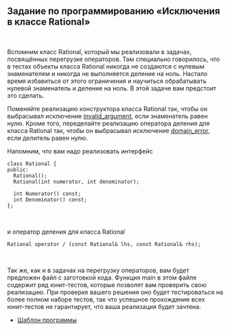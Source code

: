 Задание по программированию «Исключения в классе Rational»
----------------------------------------------------------

 

Вспомним класс Rational, который мы реализовали в задачах, посвящённых
перегрузке операторов. Там специально говорилось, что в тестах объекты класса
Rational никогда не создаются с нулевым знаменателем и никогда не выполняется
деление на ноль. Настало время избавиться от этого ограничения и научиться
обрабатывать нулевой знаменатель и деление на ноль. В этой задаче вам предстоит
это сделать. 

Поменяйте реализацию конструктора класса Rational так, чтобы он выбрасывал
исключение [invalid_argument](https://en.cppreference.com/w/cpp/error/invalid_argument),
если знаменатель равен нулю. Кроме того, переделайте реализацию оператора
деления для класса Rational так, чтобы он выбрасывал
исключение [domain_error](https://en.cppreference.com/mwiki/index.php?title=Special%3ASearch&search=domain_error),
если делитель равен нулю. 

Напомним, что вам надо реализовать интерфейс

~~~~~~~~~~~~~~~~~~~~~~~~~~~~~~~~~~~~~~~~~~~~~~~~~~~~~~~~~~~~~~~~~~~~~~~~~~~~~~~~
class Rational {
public:
  Rational();
  Rational(int numerator, int denominator);

  int Numerator() const;
  int Denominator() const;
};
~~~~~~~~~~~~~~~~~~~~~~~~~~~~~~~~~~~~~~~~~~~~~~~~~~~~~~~~~~~~~~~~~~~~~~~~~~~~~~~~

 

и оператор деления для класса Rational

~~~~~~~~~~~~~~~~~~~~~~~~~~~~~~~~~~~~~~~~~~~~~~~~~~~~~~~~~~~~~~~~~~~~~~~~~~~~~~~~
Rational operator / (const Rational& lhs, const Rational& rhs);
~~~~~~~~~~~~~~~~~~~~~~~~~~~~~~~~~~~~~~~~~~~~~~~~~~~~~~~~~~~~~~~~~~~~~~~~~~~~~~~~

 

Так же, как и в задачах на перегрузку операторов, вам будет предложен файл с
заготовкой кода. Функция main в этом файле содержит ряд юнит-тестов, которые
позволят вам проверить свою реализацию. При проверке вашего решения оно будет
тестироваться на более полном наборе тестов, так что успешное прохождение всех
юнит-тестов не гарантирует, что ваша реализация будет зачтена.

-   [Шаблон
    программы](https://stepik.org/media/attachments/lesson/283182/_5e163726188df62884bc6a5e9777eb33_rational_throw.cpp)
